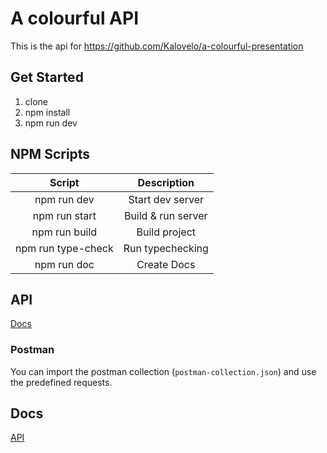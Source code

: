 # A colourful API

This is the api for https://github.com/Kalovelo/a-colourful-presentation

## Get Started

1. clone
2. npm install
3. npm run dev

## NPM Scripts

|       Script       |    Description     |
| :----------------: | :----------------: |
|    npm run dev     |  Start dev server  |
|   npm run start    | Build & run server |
|   npm run build    |   Build project    |
| npm run type-check |  Run typechecking  |
|    npm run doc     |    Create Docs     |

## API 
<a href="./api.md"> Docs </a> 

### Postman

You can import the postman collection (`postman-collection.json`) and use the predefined requests.
## Docs 
<a href="./api.md"> API </a> 
